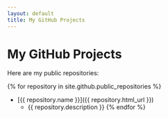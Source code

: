 ```yaml
---
layout: default
title: My GitHub Projects
---
```


# My GitHub Projects

Here are my public repositories:

{% for repository in site.github.public_repositories %}
  - [{{ repository.name }}]({{ repository.html_url }})
    - {{ repository.description }}
{% endfor %}
